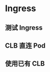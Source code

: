# Ingress

## 测试 Ingress

<FileBlock file="nginx-ingress.yaml" showLineNumbers />


## CLB 直连 Pod

<FileBlock file="nginx-ingress-direct-access.yaml" showLineNumbers />

## 使用已有 CLB

<FileBlock file="nginx-ingress-reuse.yaml" showLineNumbers />
